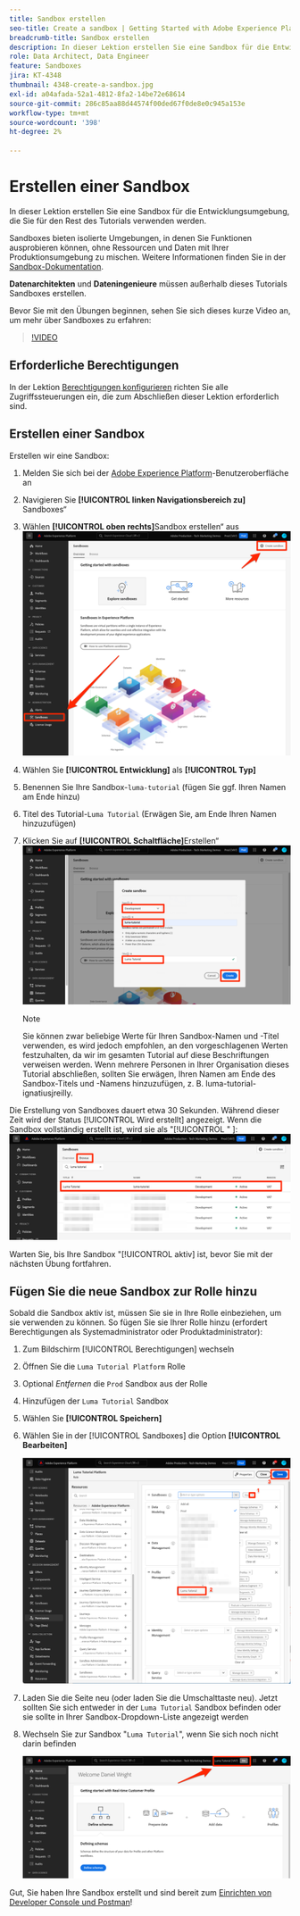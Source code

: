 ```yaml
---
title: Sandbox erstellen
seo-title: Create a sandbox | Getting Started with Adobe Experience Platform for Data Architects and Data Engineers
breadcrumb-title: Sandbox erstellen
description: In dieser Lektion erstellen Sie eine Sandbox für die Entwicklungsumgebung, die Sie für den Rest des Tutorials verwenden können.
role: Data Architect, Data Engineer
feature: Sandboxes
jira: KT-4348
thumbnail: 4348-create-a-sandbox.jpg
exl-id: a04afada-52a1-4812-8fa2-14be72e68614
source-git-commit: 286c85aa88d44574f00ded67f0de8e0c945a153e
workflow-type: tm+mt
source-wordcount: '398'
ht-degree: 2%

---
```


# Erstellen einer Sandbox

<!--25min-->

In dieser Lektion erstellen Sie eine Sandbox für die Entwicklungsumgebung, die Sie für den Rest des Tutorials verwenden werden.

Sandboxes bieten isolierte Umgebungen, in denen Sie Funktionen ausprobieren können, ohne Ressourcen und Daten mit Ihrer Produktionsumgebung zu mischen. Weitere Informationen finden Sie in der [Sandbox-Dokumentation](https://experienceleague.adobe.com/docs/experience-platform/sandbox/home.html?lang=de).

**Datenarchitekten** und **Dateningenieure** müssen außerhalb dieses Tutorials Sandboxes erstellen.

Bevor Sie mit den Übungen beginnen, sehen Sie sich dieses kurze Video an, um mehr über Sandboxes zu erfahren:
>[!VIDEO](https://video.tv.adobe.com/v/29838/?learn=on&enablevpops)

## Erforderliche Berechtigungen

In der Lektion [Berechtigungen konfigurieren](configure-permissions.md) richten Sie alle Zugriffssteuerungen ein, die zum Abschließen dieser Lektion erforderlich sind.

<!--
* Permission items **[!UICONTROL Sandbox Administration]** > **[!UICONTROL View Sandboxes]** and **[!UICONTROL Manage Sandboxes]**
* Permission item **[!UICONTROL Sandboxes]** > **[!UICONTROL Prod]**
* User-role access to the `Luma Tutorial Platform` product profile
* Admin-level access to the `Luma Tutorial Platform` product profile
-->

## Erstellen einer Sandbox

Erstellen wir eine Sandbox:

1. Melden Sie sich bei der [Adobe Experience Platform](https://experience.adobe.com/platform)-Benutzeroberfläche an
1. Navigieren Sie **[!UICONTROL linken Navigationsbereich zu]** Sandboxes“
1. Wählen **[!UICONTROL oben rechts]**&#x200B;Sandbox erstellen“ aus
   ![Wählen Sie Sandbox erstellen aus](assets/sandbox-createSandbox.png)

1. Wählen Sie **[!UICONTROL Entwicklung]** als **[!UICONTROL Typ]**
1. Benennen Sie Ihre Sandbox-`luma-tutorial` (fügen Sie ggf. Ihren Namen am Ende hinzu)
1. Titel des Tutorial-`Luma Tutorial` (Erwägen Sie, am Ende Ihren Namen hinzuzufügen)
1. Klicken Sie auf **[!UICONTROL Schaltfläche]**&#x200B;Erstellen“
   ![Erstellen Sie Ihre Sandbox](assets/sandbox-nameSandbox.png)
   >[!NOTE]
   >
   >Sie können zwar beliebige Werte für Ihren Sandbox-Namen und -Titel verwenden, es wird jedoch empfohlen, an den vorgeschlagenen Werten festzuhalten, da wir im gesamten Tutorial auf diese Beschriftungen verweisen werden. Wenn mehrere Personen in Ihrer Organisation dieses Tutorial abschließen, sollten Sie erwägen, Ihren Namen am Ende des Sandbox-Titels und -Namens hinzuzufügen, z. B. luma-tutorial-ignatiusjreilly.

Die Erstellung von Sandboxes dauert etwa 30 Sekunden. Während dieser Zeit wird der Status [!UICONTROL Wird erstellt] angezeigt. Wenn die Sandbox vollständig erstellt ist, wird sie als &quot;[!UICONTROL &quot; &#x200B;]:
![Aktiver Status](assets/sandbox-active.png)

Warten Sie, bis Ihre Sandbox &quot;[!UICONTROL aktiv] ist, bevor Sie mit der nächsten Übung fortfahren.

## Fügen Sie die neue Sandbox zur Rolle hinzu

Sobald die Sandbox aktiv ist, müssen Sie sie in Ihre Rolle einbeziehen, um sie verwenden zu können. So fügen Sie sie Ihrer Rolle hinzu (erfordert Berechtigungen als Systemadministrator oder Produktadministrator):

1. Zum Bildschirm [!UICONTROL Berechtigungen] wechseln
1. Öffnen Sie die `Luma Tutorial Platform` Rolle
1. Optional _Entfernen_ die `Prod` Sandbox aus der Rolle
1. Hinzufügen der `Luma Tutorial` Sandbox
1. Wählen Sie **[!UICONTROL Speichern]**
1. Wählen Sie in der [!UICONTROL Sandboxes] die Option **[!UICONTROL Bearbeiten]**

   ![Hinzufügen des Luma-Tutorials](assets/sandbox-addLumaTutorial.png)

1. Laden Sie die Seite neu (oder laden Sie die Umschalttaste neu). Jetzt sollten Sie sich entweder in der `Luma Tutorial` Sandbox befinden oder sie sollte in Ihrer Sandbox-Dropdown-Liste angezeigt werden
1. Wechseln Sie zur Sandbox &quot;`Luma Tutorial`&quot;, wenn Sie sich noch nicht darin befinden

   ![Sandbox bestätigen](assets/sandbox-confirmDropdown.png)

Gut, Sie haben Ihre Sandbox erstellt und sind bereit zum [Einrichten von Developer Console und Postman](set-up-developer-console-and-postman.md)!
